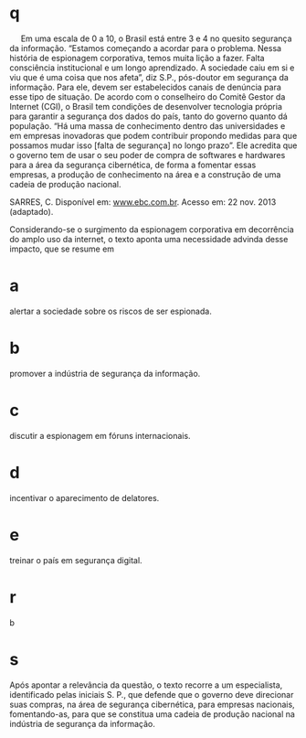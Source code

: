 # q
     Em uma escala de 0 a 10, o Brasil está entre 3 e 4 no quesito segurança da informação. “Estamos começando a acordar para o problema. Nessa história de espionagem corporativa, temos muita lição a fazer. Falta consciência institucional e um longo aprendizado. A sociedade caiu em si e viu que é uma coisa que nos afeta”, diz S.P., pós-doutor em segurança da informação. Para ele, devem ser estabelecidos canais de denúncia para esse tipo de situação. De acordo com o conselheiro do Comitê Gestor da Internet (CGI), o Brasil tem condições de desenvolver tecnologia própria para garantir a segurança dos dados do país, tanto do governo quanto dá população. “Há uma massa de conhecimento dentro das universidades e em empresas inovadoras que podem contribuir propondo medidas para que possamos mudar isso \[falta de segurança] no longo prazo”. Ele acredita que o governo tem de usar o seu poder de compra de softwares e hardwares para a área da segurança cibernética, de forma a fomentar essas empresas, a produção de conhecimento na área e a construção de uma cadeia de produção nacional.

SARRES, C. Disponível em: www.ebc.com.br. Acesso em: 22 nov. 2013 (adaptado).

Considerando-se o surgimento da espionagem corporativa em decorrência do amplo uso da internet, o texto aponta uma necessidade advinda desse impacto, que se resume em

# a
alertar a sociedade sobre os riscos de ser espionada.

# b
promover a indústria de segurança da informação.

# c
discutir a espionagem em fóruns internacionais.

# d
incentivar o aparecimento de delatores.

# e
treinar o país em segurança digital.

# r
b

# s
Após apontar a relevância da questão, o texto recorre a um especialista, identificado pelas iniciais S. P., que defende que o governo deve direcionar suas compras, na área de segurança cibernética, para empresas nacionais, fomentando-as, para que se constitua uma cadeia de produção nacional na indústria de segurança da informação.
